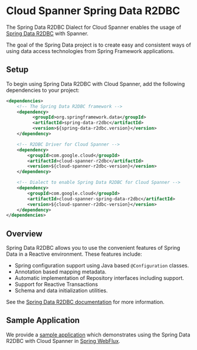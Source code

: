 # Cloud Spanner Spring Data R2DBC

The Spring Data R2DBC Dialect for Cloud Spanner enables the usage of [Spring Data R2DBC](https://github.com/spring-projects/spring-data-r2dbc) with Spanner.

The goal of the Spring Data project is to create easy and consistent ways of using data access technologies from Spring Framework applications.

## Setup

To begin using Spring Data R2DBC with Cloud Spanner, add the following dependencies to your project:

```xml
<dependencies>
    <!-- The Spring Data R2DBC framework -->
    <dependency>
          <groupId>org.springframework.data</groupId>
          <artifactId>spring-data-r2dbc</artifactId>
          <version>${spring-data-r2dbc.version}</version>
    </dependency>

    <!-- R2DBC Driver for Cloud Spanner -->
    <dependency>
        <groupId>com.google.cloud</groupId>
        <artifactId>cloud-spanner-r2dbc</artifactId>
        <version>${cloud-spanner-r2dbc-version}</version>
    </dependency>

    <!-- Dialect to enable Spring Data R2DBC for Cloud Spanner -->
    <dependency>
        <groupId>com.google.cloud</groupId>
        <artifactId>cloud-spanner-spring-data-r2dbc</artifactId>
        <version>${cloud-spanner-r2dbc-version}</version>
    </dependency>
</dependencies>
```

## Overview

Spring Data R2DBC allows you to use the convenient features of Spring Data in a Reactive environment.
These features include:

* Spring configuration support using Java based `@Configuration` classes.
* Annotation based mapping metadata.
* Automatic implementation of Repository interfaces including support.
* Support for Reactive Transactions
* Schema and data initialization utilities.

See the [Spring Data R2DBC documentation](https://github.com/spring-projects/spring-data-r2dbc#features) for more information.

## Sample Application

We provide a [sample application](https://github.com/GoogleCloudPlatform/cloud-spanner-r2dbc/tree/master/cloud-spanner-r2dbc-samples/cloud-spanner-spring-data-r2dbc-sample)
which demonstrates using the Spring Data R2DBC with Cloud Spanner in [Spring WebFlux](https://docs.spring.io/spring/docs/current/spring-framework-reference/web-reactive.html).



